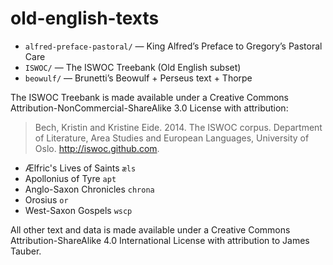 # old-english-texts

* `alfred-preface-pastoral/` — King Alfred’s Preface to Gregory’s Pastoral Care
* `ISWOC/` — The ISWOC Treebank (Old English subset)
* `beowulf/` —  Brunetti’s Beowulf + Perseus text + Thorpe

The ISWOC Treebank is made available under a Creative Commons Attribution-NonCommercial-ShareAlike 3.0 License with attribution:

> Bech, Kristin and Kristine Eide. 2014. The ISWOC corpus. Department of Literature, Area Studies and European Languages, University of Oslo. http://iswoc.github.com.

* Ælfric's Lives of Saints `æls`
* Apollonius of Tyre `apt`
* Anglo-Saxon Chronicles `chrona`
* Orosius `or`
* West-Saxon Gospels `wscp`

All other text and data is made available under a Creative Commons Attribution-ShareAlike 4.0 International License with attribution to James Tauber.


